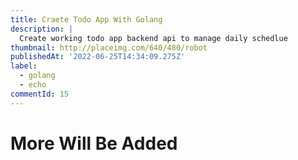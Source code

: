 ```yaml
---
title: Craete Todo App With Golang
description: |
  Create working todo app backend api to manage daily schedlue
thumbnail: http://placeimg.com/640/480/robot
publishedAt: '2022-06-25T14:34:09.275Z'
label:
  - golang
  - echo
commentId: 15
---
```


# More Will Be Added
